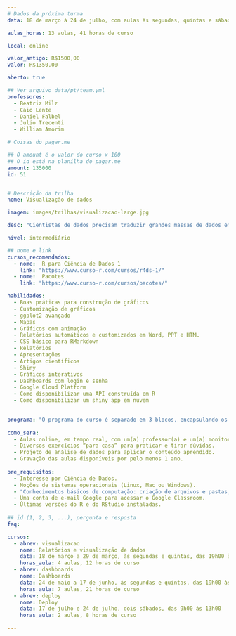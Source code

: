 ```yaml
---
# Dados da próxima turma
data: 18 de março à 24 de julho, com aulas às segundas, quintas e sábados

aulas_horas: 13 aulas, 41 horas de curso

local: online

valor_antigo: R$1500,00
valor: R$1350,00

aberto: true

## Ver arquivo data/pt/team.yml
professores:
  - Beatriz Milz
  - Caio Lente
  - Daniel Falbel
  - Julio Trecenti
  - William Amorim

# Coisas do pagar.me

## O amount é o valor do curso x 100
## O id está na planilha do pagar.me
amount: 135000
id: 51


# Descrição da trilha
nome: Visualização de dados

imagem: images/trilhas/visualizacao-large.jpg

desc: "Cientistas de dados precisam traduzir grandes massas de dados em conhecimento útil e para isso a **habilidade de construir gráficos claros e visualmente atrativos** é uma das mais efetivas. Nessa trilha, você vai aprender a construir relatórios estáticos, dashboards interativos e também como disponibiza-los na rede, além de explorar diversos tipos de gráficos, como mapas e gráficos dinâmicos. Além disso, também vamos te mostrar inúmeras maneiras de customizar suas visualizações, sempre pensando em como expor resultados de análise de maneira clara e acessível para todos."

nivel: intermediário

## nome e link
cursos_recomendados:
  - nome:  R para Ciência de Dados 1
    link: "https://www.curso-r.com/cursos/r4ds-1/"
  - nome:  Pacotes
    link: "https://www.curso-r.com/cursos/pacotes/"

habilidades:
  - Boas práticas para construção de gráficos
  - Customização de gráficos
  - ggplot2 avançado
  - Mapas
  - Gráficos com animação
  - Relatórios automáticos e customizados em Word, PPT e HTML
  - CSS básico para RMarkdown
  - Relatórios
  - Apresentações
  - Artigos científicos
  - Shiny
  - Gráficos interativos
  - Dashboards com login e senha
  - Google Cloud Platform
  - Como disponibilizar uma API construída em R
  - Como disponibilizar um shiny app em nuvem
  

programa: "O programa do curso é separado em 3 blocos, encapsulando os conteúdos em jornadas que amplificam a construção do conhecimento. Os cursos de Visualização de Dados e de Dashboards acontecerão às segundas e quintas, das 19h00 às 22h00. O curso de Deploy acontecerá aos sábados. **Não haverá aula em feriados e emendas de feriados.**"
    
como_sera: 
  - Aulas online, em tempo real, com um(a) professor(a) e um(a) monitor(a).
  - Diversos exercícios “para casa” para praticar e tirar dúvidas.
  - Projeto de análise de dados para aplicar o conteúdo aprendido.
  - Gravação das aulas disponíveis por pelo menos 1 ano.
  
pre_requisitos: 
  - Interesse por Ciência de Dados.
  - Noções de sistemas operacionais (Linux, Mac ou Windows).
  - "Conhecimentos básicos de computação: criação de arquivos e pastas, instalação de programas, navegação na internet."
  - Uma conta de e-mail Google para acessar o Google Classroom.
  - Últimas versões do R e do RStudio instaladas.
  
## id (1, 2, 3, ...), pergunta e resposta
faq:

cursos:
  - abrev: visualizacao
    nome: Relatórios e visualização de dados
    data: 18 de março a 29 de março, às segundas e quintas, das 19h00 às 22h00
    horas_aula: 4 aulas, 12 horas de curso
  - abrev: dashboards
    nome: Dashboards
    data: 24 de maio a 17 de junho, às segundas e quintas, das 19h00 às 22h00
    horas_aula: 7 aulas, 21 horas de curso
  - abrev: deploy
    nome: Deploy
    data: 17 de julho e 24 de julho, dois sábados, das 9h00 às 13h00
    horas_aula: 2 aulas, 8 horas de curso
  
---
```


